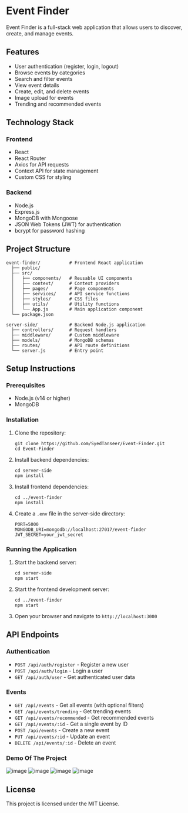 # Event Finder

Event Finder is a full-stack web application that allows users to discover, create, and manage events. 

## Features

- User authentication (register, login, logout)
- Browse events by categories
- Search and filter events
- View event details
- Create, edit, and delete events
- Image upload for events
- Trending and recommended events

## Technology Stack

### Frontend
- React
- React Router
- Axios for API requests
- Context API for state management
- Custom CSS for styling

### Backend
- Node.js
- Express.js
- MongoDB with Mongoose
- JSON Web Tokens (JWT) for authentication
- bcrypt for password hashing

## Project Structure

```
event-finder/           # Frontend React application
  ├── public/
  ├── src/
  │   ├── components/   # Reusable UI components
  │   ├── context/      # Context providers
  │   ├── pages/        # Page components
  │   ├── services/     # API service functions
  │   ├── styles/       # CSS files
  │   ├── utils/        # Utility functions
  │   └── App.js        # Main application component
  └── package.json

server-side/            # Backend Node.js application
  ├── controllers/      # Request handlers
  ├── middleware/       # Custom middleware
  ├── models/           # MongoDB schemas
  ├── routes/           # API route definitions
  └── server.js         # Entry point
```

## Setup Instructions

### Prerequisites
- Node.js (v14 or higher)
- MongoDB

### Installation

1. Clone the repository:
   ```
   git clone https://github.com/SyedTanseer/Event-Finder.git
   cd Event-Finder
   ```

2. Install backend dependencies:
   ```
   cd server-side
   npm install
   ```

3. Install frontend dependencies:
   ```
   cd ../event-finder
   npm install
   ```

4. Create a `.env` file in the server-side directory:
   ```
   PORT=5000
   MONGODB_URI=mongodb://localhost:27017/event-finder
   JWT_SECRET=your_jwt_secret
   ```

### Running the Application

1. Start the backend server:
   ```
   cd server-side
   npm start
   ```

2. Start the frontend development server:
   ```
   cd ../event-finder
   npm start
   ```

3. Open your browser and navigate to `http://localhost:3000`

## API Endpoints

### Authentication
- `POST /api/auth/register` - Register a new user
- `POST /api/auth/login` - Login a user
- `GET /api/auth/user` - Get authenticated user data

### Events
- `GET /api/events` - Get all events (with optional filters)
- `GET /api/events/trending` - Get trending events
- `GET /api/events/recommended` - Get recommended events
- `GET /api/events/:id` - Get a single event by ID
- `POST /api/events` - Create a new event
- `PUT /api/events/:id` - Update an event
- `DELETE /api/events/:id` - Delete an event

### Demo Of The Project
![image](https://github.com/user-attachments/assets/bb31c69a-c39b-4cdc-8397-39deb48bbde6)
![image](https://github.com/user-attachments/assets/0830c3b1-2a30-4d2b-a66f-9a51f8cf520b)
![image](https://github.com/user-attachments/assets/847cb2d6-046b-4447-bfa6-d5be0b826ab0)
![image](https://github.com/user-attachments/assets/76206930-5dba-4c45-8145-8ba7a9fdec8e)



## License

This project is licensed under the MIT License. 
